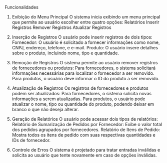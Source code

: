 Funcionalidades
1. Exibição do Menu Principal
O sistema inicia exibindo um menu principal que permite ao usuário escolher entre quatro opções:
Relatórios
Inserir Registros
Remover Registros
Atualizar Registros

3. Inserção de Registros
O usuário pode inserir registros de dois tipos:
Fornecedor: O usuário é solicitado a fornecer informações como nome, CNPJ, endereço, telefone, e e-mail.
Produto: O usuário insere detalhes sobre o produto, incluindo nome, tipo e quantidade.

4. Remoção de Registros
O sistema permite ao usuário remover registros de fornecedores ou produtos:
Para fornecedores, o sistema solicitará informações necessárias para localizar o fornecedor a ser removido.
Para produtos, o usuário deve informar o ID do produto a ser removido.

5. Atualização de Registros
Os registros de fornecedores e produtos podem ser atualizados:
Para fornecedores, o sistema solicita novas informações a serem atualizadas.
Para produtos, o usuário pode atualizar o nome, tipo ou quantidade do produto, podendo deixar em branco o que não deseja alterar.

5. Geração de Relatórios
O usuário pode acessar dois tipos de relatórios:
Relatório de Sumarização de Pedidos por Fornecedor: Exibe o valor total dos pedidos agrupados por fornecedores.
Relatório de Itens de Pedido: Mostra todos os itens de pedido com suas respectivas quantidades e IDs de fornecedor.

6. Controle de Erros
O sistema é projetado para tratar entradas inválidas e solicita ao usuário que tente novamente em caso de opções inválidas.
